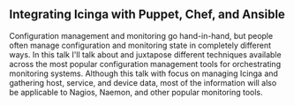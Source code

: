 Integrating Icinga with Puppet, Chef, and Ansible
--------------------------------------------------

Configuration management and monitoring go hand-in-hand, but people often
manage configuration and monitoring state in completely different ways. In this
talk I'll talk about and juxtapose different techniques available across the
most popular configuration management tools for orchestrating monitoring
systems. Although this talk with focus on managing Icinga and gathering host,
service, and device data, most of the information will also be applicable to
Nagios, Naemon, and other popular monitoring tools.